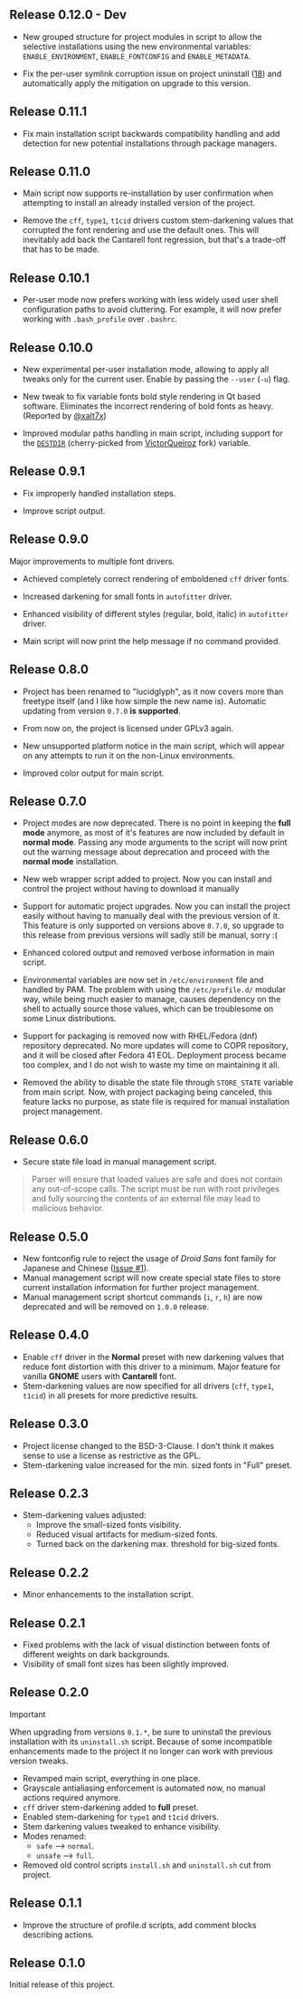 ## Release 0.12.0 - Dev
- New grouped structure for project modules in script to allow the selective
  installations using the new environmental variables: `ENABLE_ENVIRONMENT`,
  `ENABLE_FONTCONFIG` and `ENABLE_METADATA`.

- Fix the per-user symlink corruption issue on project uninstall
  ([18](https://github.com/maximilionus/lucidglyph/issues/19)) and
  automatically apply the mitigation on upgrade to this version.


## Release 0.11.1
- Fix main installation script backwards compatibility handling and add
  detection for new potential installations through package managers.


## Release 0.11.0
- Main script now supports re-installation by user confirmation when
  attempting to install an already installed version of the project.

- Remove the `cff`, `type1`, `t1cid` drivers custom stem-darkening values that
  corrupted the font rendering and use the default ones. This will inevitably
  add back the Cantarell font regression, but that's a trade-off that has to be
  made.


## Release 0.10.1
- Per-user mode now prefers working with less widely used user shell
  configuration paths to avoid cluttering. For example, it will now prefer
  working with `.bash_profile` over `.bashrc`.


## Release 0.10.0
- New experimental per-user installation mode, allowing to apply all tweaks
  only for the current user. Enable by passing the `--user` (`-u`) flag.

- New tweak to fix variable fonts bold style rendering in Qt based software.
  Eliminates the incorrect rendering of bold fonts as heavy. (Reported by
  [@xalt7x](https://github.com/maximilionus/lucidglyph/issues/12#issuecomment-2822253637))

- Improved modular paths handling in main script, including support for the
  [`DESTDIR`](https://www.gnu.org/prep/standards/html_node/DESTDIR.html)
  (cherry-picked from
  [VictorQueiroz](https://github.com/VictorQueiroz/lucidglyph) fork)
  variable.


## Release 0.9.1
- Fix improperly handled installation steps.

- Improve script output.


## Release 0.9.0
Major improvements to multiple font drivers.

- Achieved completely correct rendering of emboldened `cff` driver fonts.

- Increased darkening for small fonts in `autofitter` driver.

- Enhanced visibility of different styles (regular, bold, italic) in
  `autofitter` driver.

- Main script will now print the help message if no command provided.


## Release 0.8.0
- Project has been renamed to "lucidglyph", as it now covers more than freetype
  itself (and I like how simple the new name is). Automatic updating from
  version `0.7.0` **is supported**.

- From now on, the project is licensed under GPLv3 again.

- New unsupported platform notice in the main script, which will appear on any
  attempts to run it on the non-Linux environments.

- Improved color output for main script.


## Release 0.7.0
- Project modes are now deprecated. There is no point in keeping the **full
  mode** anymore, as most of it's features are now included by default in
  **normal mode**. Passing any mode arguments to the script will now print out
  the warning message about deprecation and proceed with the **normal mode**
  installation.

- New web wrapper script added to project. Now you can install and control the
  project without having to download it manually

- Support for automatic project upgrades. Now you can install the project
  easily without having to manually deal with the previous version of it. This
  feature is only supported on versions above `0.7.0`, so upgrade to this
  release from previous versions will sadly still be manual, sorry :(

- Enhanced colored output and removed verbose information in main script.

- Environmental variables are now set in `/etc/environment` file and handled by
  PAM. The problem with using the `/etc/profile.d/` modular way, while being
  much easier to manage, causes dependency on the shell to actually source
  those values, which can be troublesome on some Linux distributions.

- Support for packaging is removed now with RHEL/Fedora (dnf) repository
  deprecated. No more updates will come to COPR repository, and it will be
  closed after Fedora 41 EOL. Deployment process became too complex, and I do
  not wish to waste my time on maintaining it all.

- Removed the ability to disable the state file through `STORE_STATE` variable
  from main script. Now, with project packaging being canceled, this feature
  lacks no purpose, as state file is required for manual installation project
  management.


## Release 0.6.0
- Secure state file load in manual management script.
> Parser will ensure that loaded values are safe and does not contain any
out-of-scope calls. The script must be run with root privileges and fully
sourcing the contents of an external file may lead to malicious behavior.


## Release 0.5.0
- New fontconfig rule to reject the usage of *Droid Sans* font family for
  Japanese and Chinese ([Issue #1](https://github.com/maximilionus/lucidglyph/issues/1)).
- Manual management script will now create special state files to store current
  installation information for further project management.
- Manual management script shortcut commands (`i`, `r`, `h`) are now deprecated
  and will be removed on `1.0.0` release.


## Release 0.4.0
- Enable `cff` driver in the **Normal** preset with new darkening values that
  reduce font distortion with this driver to a minimum. Major feature for
  vanilla **GNOME** users with **Cantarell** font.
- Stem-darkening values are now specified for all drivers (`cff`, `type1`, `t1cid`)
  in all presets for more predictive results.


## Release 0.3.0
- Project license changed to the BSD-3-Clause. I don't think it makes sense to
  use a license as restrictive as the GPL.
- Stem-darkening value increased for the min. sized fonts in "Full" preset.


## Release 0.2.3
- Stem-darkening values adjusted:
    - Improve the small-sized fonts visibility.
    - Reduced visual artifacts for medium-sized fonts.
    - Turned back on the darkening max. threshold for big-sized fonts.


## Release 0.2.2
- Minor enhancements to the installation script.


## Release 0.2.1
- Fixed problems with the lack of visual distinction between fonts of different
  weights on dark backgrounds.
- Visibility of small font sizes has been slightly improved.


## Release 0.2.0
> [!IMPORTANT]  
> When upgrading from versions `0.1.*`, be sure to uninstall the previous
> installation with its `uninstall.sh` script. Because of some incompatible
> enhancements made to the project it no longer can work with previous version
> tweaks.

- Revamped main script, everything in one place.
- Grayscale antialiasing enforcement is automated now, no manual actions
  required anymore.
- `cff` driver stem-darkening added to **full** preset.
- Enabled stem-darkening for `type1` and `t1cid` drivers.
- Stem darkening values tweaked to enhance visibility.
- Modes renamed:
    - `safe` --> `normal`.
    - `unsafe` --> `full`.
- Removed old control scripts `install.sh` and `uninstall.sh` cut from project.


## Release 0.1.1
- Improve the structure of profile.d scripts, add comment blocks describing
  actions.


## Release 0.1.0
Initial release of this project.
